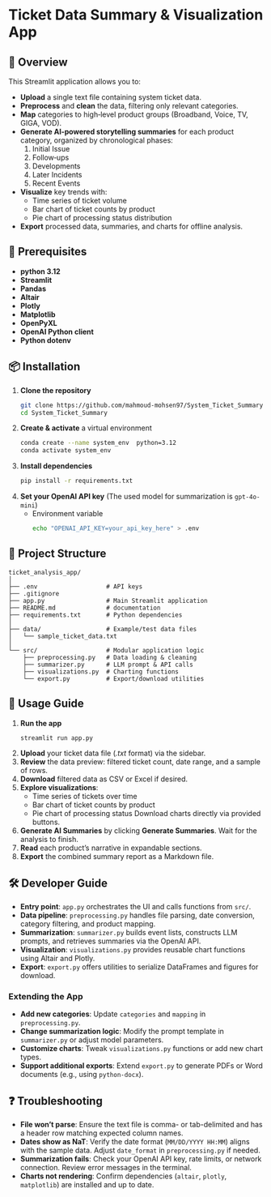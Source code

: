 # Ticket Data Summary & Visualization App

## 🌟 Overview
This Streamlit application allows you to:

- **Upload** a single text file containing system ticket data.
- **Preprocess** and **clean** the data, filtering only relevant categories.
- **Map** categories to high‑level product groups (Broadband, Voice, TV, GIGA, VOD).
- **Generate AI‑powered storytelling summaries** for each product category, organized by chronological phases:
  1. Initial Issue
  2. Follow‑ups
  3. Developments
  4. Later Incidents
  5. Recent Events
- **Visualize** key trends with:
  - Time series of ticket volume
  - Bar chart of ticket counts by product
  - Pie chart of processing status distribution
- **Export** processed data, summaries, and charts for offline analysis.

## 🚀 Prerequisites
- **python 3.12**
- **Streamlit**
- **Pandas**
- **Altair**
- **Plotly**
- **Matplotlib**
- **OpenPyXL**
- **OpenAI Python client**
- **Python dotenv**

## 📦 Installation
1. **Clone the repository**
   ```bash
   git clone https://github.com/mahmoud-mohsen97/System_Ticket_Summary.git
   cd System_Ticket_Summary
   ```
2. **Create & activate** a virtual environment
   ```bash
   conda create --name system_env  python=3.12 
   conda activate system_env
   ```
3. **Install dependencies**
   ```bash
   pip install -r requirements.txt
   ```
4. **Set your OpenAI API key** (The used model for summarization is `gpt-4o-mini`)
   - Environment variable
     ```bash
     echo "OPENAI_API_KEY=your_api_key_here" > .env
     ```

## 📁 Project Structure
```
ticket_analysis_app/
│
├── .env                   # API keys
├── .gitignore             
├── app.py                 # Main Streamlit application
├── README.md              # documentation
├── requirements.txt       # Python dependencies
│
├── data/                  # Example/test data files
│   └── sample_ticket_data.txt
│
└── src/                   # Modular application logic
    ├── preprocessing.py   # Data loading & cleaning
    ├── summarizer.py      # LLM prompt & API calls
    ├── visualizations.py  # Charting functions
    └── export.py          # Export/download utilities

```

## 🎯 Usage Guide
1. **Run the app**
   ```bash
   streamlit run app.py
   ```
2. **Upload** your ticket data file (*.txt* format) via the sidebar.
3. **Review** the data preview: filtered ticket count, date range, and a sample of rows.
4. **Download** filtered data as CSV or Excel if desired.
5. **Explore visualizations**:
   - Time series of tickets over time
   - Bar chart of ticket counts by product
   - Pie chart of processing status
   Download charts directly via provided buttons.
6. **Generate AI Summaries** by clicking **Generate Summaries**. Wait for the analysis to finish.
7. **Read** each product’s narrative in expandable sections.
8. **Export** the combined summary report as a Markdown file.

## 🛠 Developer Guide
- **Entry point**: `app.py` orchestrates the UI and calls functions from `src/`.
- **Data pipeline**: `preprocessing.py` handles file parsing, date conversion, category filtering, and product mapping.
- **Summarization**: `summarizer.py` builds event lists, constructs LLM prompts, and retrieves summaries via the OpenAI API.
- **Visualization**: `visualizations.py` provides reusable chart functions using Altair and Plotly.
- **Export**: `export.py` offers utilities to serialize DataFrames and figures for download.

### Extending the App
- **Add new categories**: Update `categories` and `mapping` in `preprocessing.py`.
- **Change summarization logic**: Modify the prompt template in `summarizer.py` or adjust model parameters.
- **Customize charts**: Tweak `visualizations.py` functions or add new chart types.
- **Support additional exports**: Extend `export.py` to generate PDFs or Word documents (e.g., using `python-docx`).

## ❓ Troubleshooting
- **File won’t parse**: Ensure the text file is comma- or tab-delimited and has a header row matching expected column names.
- **Dates show as NaT**: Verify the date format (`MM/DD/YYYY HH:MM`) aligns with the sample data. Adjust `date_format` in `preprocessing.py` if needed.
- **Summarization fails**: Check your OpenAI API key, rate limits, or network connection. Review error messages in the terminal.
- **Charts not rendering**: Confirm dependencies (`altair`, `plotly`, `matplotlib`) are installed and up to date.
